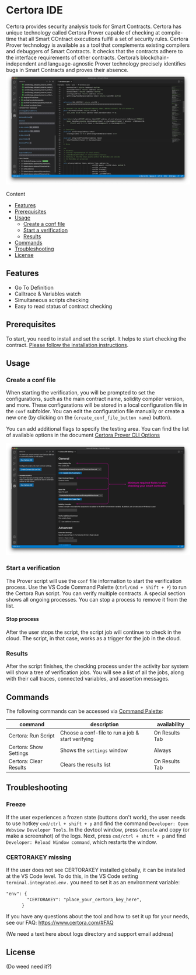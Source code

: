 # Certora IDE

Certora provides security analysis tools for Smart Contracts. Certora has unique technology called Certora Prover capable of checking at compile-time that all Smart COntract executions fulfill a set of security rules.
Certora Prover technology is available as a tool that complements existing compilers and debuggers of Smart Contracts. It checks that the contracts adhere to the interface requirements of other contracts. Certora’s blockchain-independent and language-agnostic Prover technology precisely identifies bugs in Smart Contracts and proves their absence.
![overview](assets/overview.png)

Content

- [Features](#features)
- [Prerequisites](#prerequisites)
- [Usage](#usage)
  - [Create a conf file](#create-a-conf-file)
  - [Start a verification](#start-a-verification)
  - [Results](#results)
- [Commands](#commands)
- [Troubleshooting](#troubleshooting)
- [License](#license)

## Features

- Go To Definition
- Calltrace & Variables watch
- Simultaneous scripts checking
- Easy to read status of contract checking

## Prerequisites

To start, you need to install and set the script. It helps to start checking the contract. [Please follow the installation instructions](https://certora.atlassian.net/wiki/spaces/CPD/pages/7274497/Installation+of+Certora+Prover).

## Usage

### Create a conf file

When starting the verification, you will be prompted to set the configurations, such as the main contract name, solidity compiler version, and more. These configurations will be stored in a local configuration file in the `conf` subfolder. You can edit the configuration file manually or create a new one (by clicking on the {`create_conf_file_button name`} button).

You can add additional flags to specify the testing area. You can find the list of available options in the document [Certora Prover CLI Options](https://certora.atlassian.net/wiki/spaces/CPD/pages/7340043/Certora+Prover+CLI+Options)

![overview](assets/conf_file.png)

### Start a verification

The Prover script will use the `conf` file information to start the verification process. Use the VS Code Command Palette (`Ctrl/Cmd + Shift + P`) to run the Certora Run script. You can verify multiple contracts. A special section shows all ongoing processes. You can stop a process to remove it from the list.

#### Stop process
After the user stops the script, the script job will continue to check in the cloud. The script, in that case, works as a trigger for the job in the cloud.

### Results

After the script finishes, the checking process under the activity bar system will show a tree of verification jobs. You will see a list of all the jobs, along with their call traces, connected variables, and assertion messages.

## Commands

The following commands can be accessed via [Command Palette](https://code.visualstudio.com/docs/getstarted/userinterface#_command-palette):

| command                | description                                       | availability   |
| ---------------------- | ------------------------------------------------- | -------------- |
| Certora: Run Script    | Choose a conf-file to run a job & start verifying | On Results Tab |
| Certora: Show Settings | Shows the `settings` window                       | Always         |
| Certora: Clear Results | Clears the results list                           | On Results Tab |

## Troubleshooting

### Freeze

If the user experiences a frozen state (buttons don't work), the user needs to use hotkey `cmd/ctrl + shift + p` and find the command `Developer: Open Webview Developer Tools`. In the devtool window, press `Console` and copy (or make a screenshot) of the logs. Next, press `cmd/ctrl + shift + p` and find `Developer: Reload Window command`, which restarts the window.

### CERTORAKEY missing

If the user does not see CERTORAKEY installed globally, it can be installed at the VS Code level. To do this, in the VS Code setting `terminal.integrated.env.`
you need to set it as an environment variable:
```
"env": {
        "CERTORAKEY": "place_your_certora_key_here",
      }
```

If you have any questions about the tool and how to set it up for your needs, see our FAQ: https://www.certora.com/#FAQ

(We need a text here about logs directory and support email address)


## License

(Do weed need it?)
